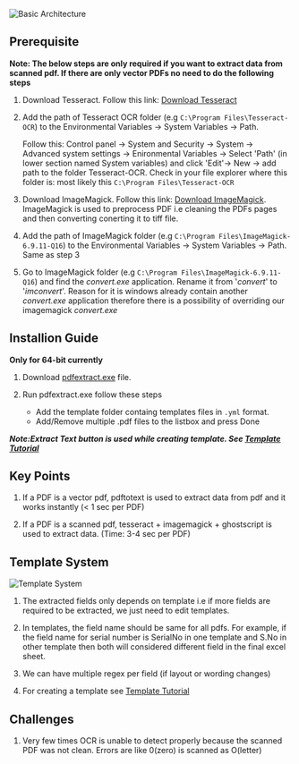![Basic Architecture](https://drive.google.com/uc?export=view&id=1Ezy8APuGhkH66-TL98sdKJY4N6gZEsEJ)
## Prerequisite
**Note: The below steps are only required if you want to extract data from scanned pdf. If there are only vector PDFs no need to do the following steps**

1. Download Tesseract. Follow this link: [Download Tesseract](https://github.com/UB-Mannheim/tesseract/wiki)

2. Add the path of Tesseract OCR folder (e.g ```C:\Program Files\Tesseract-OCR```) to the Environmental Variables -> System Variables -> Path. 

   Follow this: Control panel -> System and Security -> System -> Advanced system settings -> Enironmental Variables -> Select 'Path'    (in lower section named System variables) and click 'Edit'-> New -> add path to the folder Tesseract-OCR. Check in your file explorer where this folder is: most likely this ```C:\Program Files\Tesseract-OCR```

3. Download ImageMagick. Follow this link: [Download ImageMagick](https://legacy.imagemagick.org/script/binary-releases.php). ImageMagick is used to preprocess PDF i.e cleaning the PDFs pages and then converting conerting it to tiff file. 

4. Add the path of ImageMagick folder (e.g ```C:\Program Files\ImageMagick-6.9.11-Q16```) to the Environmental Variables -> System Variables -> Path. Same as step 3

5. Go to ImageMagick folder (e.g ```C:\Program Files\ImageMagick-6.9.11-Q16```) and find the *convert.exe* application. Rename it from '*convert*' to '*imconvert*'. Reason for it is windows already contain another *convert.exe* application therefore there is a possibility of overriding our imagemagick *convert.exe*


## Installion Guide
**Only for 64-bit currently**

1. Download [pdfextract.exe](https://drive.google.com/file/d/1veP5WjZ1e4Ht6wQ6vfSryv3sTaKFSMOB/view?usp=sharing) file. 
   
2. Run pdfextract.exe follow these steps
   - Add the template folder containg templates files in ```.yml``` format.
   - Add/Remove multiple .pdf files to the listbox and press Done
 
**_Note:Extract Text button is used while creating template. See [Template Tutorial](https://github.com/ssj-ali/pdfextract/blob/master/TemplateTutorial.rst)_**
   

## Key Points

1. If a PDF is a vector pdf, pdftotext is used to extract data from pdf and it works instantly (< 1 sec per PDF)

2. If a PDF is a scanned pdf, tesseract + imagemagick + ghostscript is used to extract data. (Time: 3-4 sec per PDF)



## Template System
![Template System](https://drive.google.com/uc?export=view&id=1ioER3qXzAo4oleaxqT-CGfzqJcKbLPOk)
1. The extracted fields only depends on template i.e if more fields are required to be extracted, we just need to edit templates.

2. In templates, the field name should be same for all pdfs. For example, if the field name for serial number is SerialNo in one template and S.No in other template then both will considered different field in the final excel sheet.

3. We can have multiple regex per field (if layout or wording changes)

4. For creating a template see [Template Tutorial](https://github.com/ssj-ali/pdfextract/blob/master/TemplateTutorial.rst)



## Challenges

1. Very few times OCR is unable to detect properly because the scanned PDF was not clean. Errors are like 0(zero) is scanned as O(letter)
